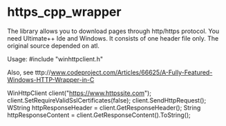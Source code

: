 # https_cpp_wrapper 



The library allows you to download pages through http/https protocol.
You need Ultimate++ Ide and Windows. It consists of one header file only.
The original source depended on atl.



Usage:
#include "winhttpclient.h"

Also, see tttp://www.codeproject.com/Articles/66625/A-Fully-Featured-Windows-HTTP-Wrapper-in-C

WinHttpClient client("https://www.httpssite.com");
client.SetRequireValidSslCertificates(false);
client.SendHttpRequest();
WString httpResponseHeader = client.GetResponseHeader();
String httpResponseContent = client.GetResponseContent().ToString();




